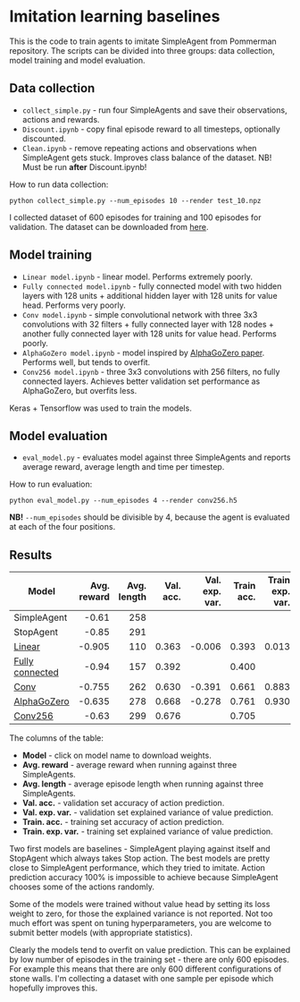 # Imitation learning baselines

This is the code to train agents to imitate SimpleAgent from Pommerman repository. The scripts can be divided into three groups: data collection, model training and model evaluation.

## Data collection

* `collect_simple.py` - run four SimpleAgents and save their observations, actions and rewards.
* `Discount.ipynb` - copy final episode reward to all timesteps, optionally discounted.
* `Clean.ipynb` - remove repeating actions and observations when SimpleAgent gets stuck. Improves class balance of the dataset. NB! Must be run **after** Discount.ipynb!

How to run data collection:
```
python collect_simple.py --num_episodes 10 --render test_10.npz
```
I collected dataset of 600 episodes for training and 100 episodes for validation. The dataset can be downloaded from [here](https://github.com/tambetm/pommerman-baselines/releases/tag/simple_600K).

## Model training

* `Linear model.ipynb` - linear model. Performs extremely poorly.
* `Fully connected model.ipynb` - fully connected model with two hidden layers with 128 units + additional hidden layer with 128 units for value head. Performs very poorly.
* `Conv model.ipynb` - simple convolutional network with three 3x3 convolutions with 32 filters + fully connected layer with 128 nodes + another fully connected layer with 128 units for value head. Performs poorly.
* `AlphaGoZero model.ipynb` - model inspired by [AlphaGoZero paper](https://deepmind.com/documents/119/agz_unformatted_nature.pdf). Performs well, but tends to overfit.
* `Conv256 model.ipynb` - three 3x3 convolutions with 256 filters, no fully connected layers. Achieves better validation set performance as AlphaGoZero, but overfits less.

Keras + Tensorflow was used to train the models.

## Model evaluation
* `eval_model.py` - evaluates model against three SimpleAgents and reports average reward, average length and time per timestep.

How to run evaluation:
```
python eval_model.py --num_episodes 4 --render conv256.h5
```
**NB!** `--num_episodes` should be divisible by 4, because the agent is evaluated at each of the four positions.

## Results

| Model | Avg. reward | Avg. length |  Val. acc. | Val. exp. var. | Train acc. | Train exp. var. |
| --- | ---: | ---: | ---: | ---: | ---: | ---: |
| SimpleAgent | -0.61 | 258 | | | | |
| StopAgent | -0.85 | 291 | | | |
| [Linear](https://github.com/tambetm/pommerman-baselines/releases/download/simple_600K_models/linear.h5) | -0.905 | 110 | 0.363 | -0.006 | 0.393 | 0.013 |
| [Fully connected](https://github.com/tambetm/pommerman-baselines/releases/download/simple_600K_models/dense.h5) | -0.94 | 157 | 0.392 | | 0.400 | |
| [Conv](https://github.com/tambetm/pommerman-baselines/releases/download/simple_600K_models/conv.h5) | -0.755 | 262 | 0.630 | -0.391 | 0.661 | 0.883 |
| [AlphaGoZero](https://github.com/tambetm/pommerman-baselines/releases/download/simple_600K_models/AGZ.h5) | -0.635 | 278 | 0.668 | -0.278 | 0.761 | 0.930 |
| [Conv256](https://github.com/tambetm/pommerman-baselines/releases/download/simple_600K_models/conv256.h5) | -0.63 | 299 | 0.676 | | 0.705 | |

The columns of the table:
* **Model** - click on model name to download weights.
* **Avg. reward** - average reward when running against three SimpleAgents.
* **Avg. length** - average episode length when running against three SimpleAgents.
* **Val. acc.** - validation set accuracy of action prediction.
* **Val. exp. var.** - validation set explained variance of value prediction.
* **Train. acc.** - training set accuracy of action prediction.
* **Train. exp. var.** - training set explained variance of value prediction.

Two first models are baselines - SimpleAgent playing against itself and StopAgent which always takes Stop action. The best models are pretty close to SimpleAgent performance, which they tried to imitate. Action prediction accuracy 100% is impossible to achieve because SimpleAgent chooses some of the actions randomly.

Some of the models were trained without value head by setting its loss weight to zero, for those the explained variance is not reported. Not too much effort was spent on tuning hyperparameters, you are welcome to submit better models (with appropriate statistics).

Clearly the models tend to overfit on value prediction. This can be explained by low number of episodes in the training set - there are only 600 episodes. For example this means that there are only 600 different configurations of stone walls. I'm collecting a dataset with one sample per episode which hopefully improves this.
